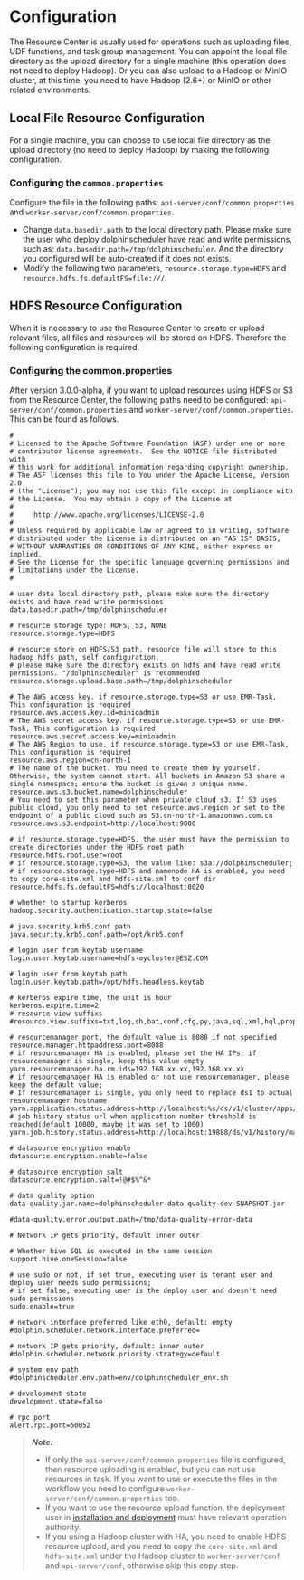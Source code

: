 # Configuration

The Resource Center is usually used for operations such as uploading files, UDF functions, and task group management. You can appoint the local file directory as the upload directory for a single machine (this operation does not need to deploy Hadoop). Or you can also upload to a Hadoop or MinIO cluster, at this time, you need to have Hadoop (2.6+) or MinIO or other related environments.

## Local File Resource Configuration

For a single machine, you can choose to use local file directory as the upload directory (no need to deploy Hadoop) by making the following configuration.

### Configuring the `common.properties`

Configure the file in the following paths: `api-server/conf/common.properties` and `worker-server/conf/common.properties`.

- Change `data.basedir.path` to the local directory path. Please make sure the user who deploy dolphinscheduler have read and write permissions, such as: `data.basedir.path=/tmp/dolphinscheduler`. And the directory you configured will be auto-created if it does not exists.
- Modify the following two parameters, `resource.storage.type=HDFS` and `resource.hdfs.fs.defaultFS=file:///`.

## HDFS Resource Configuration

When it is necessary to use the Resource Center to create or upload relevant files, all files and resources will be stored on HDFS. Therefore the following configuration is required.

### Configuring the common.properties

After version 3.0.0-alpha, if you want to upload resources using HDFS or S3 from the Resource Center, the following paths need to be configured: `api-server/conf/common.properties` and `worker-server/conf/common.properties`. This can be found as follows.

```properties
#
# Licensed to the Apache Software Foundation (ASF) under one or more
# contributor license agreements.  See the NOTICE file distributed with
# this work for additional information regarding copyright ownership.
# The ASF licenses this file to You under the Apache License, Version 2.0
# (the "License"); you may not use this file except in compliance with
# the License.  You may obtain a copy of the License at
#
#     http://www.apache.org/licenses/LICENSE-2.0
#
# Unless required by applicable law or agreed to in writing, software
# distributed under the License is distributed on an "AS IS" BASIS,
# WITHOUT WARRANTIES OR CONDITIONS OF ANY KIND, either express or implied.
# See the License for the specific language governing permissions and
# limitations under the License.
#

# user data local directory path, please make sure the directory exists and have read write permissions
data.basedir.path=/tmp/dolphinscheduler

# resource storage type: HDFS, S3, NONE
resource.storage.type=HDFS

# resource store on HDFS/S3 path, resource file will store to this hadoop hdfs path, self configuration,
# please make sure the directory exists on hdfs and have read write permissions. "/dolphinscheduler" is recommended
resource.storage.upload.base.path=/tmp/dolphinscheduler

# The AWS access key. if resource.storage.type=S3 or use EMR-Task, This configuration is required
resource.aws.access.key.id=minioadmin
# The AWS secret access key. if resource.storage.type=S3 or use EMR-Task, This configuration is required
resource.aws.secret.access.key=minioadmin
# The AWS Region to use. if resource.storage.type=S3 or use EMR-Task, This configuration is required
resource.aws.region=cn-north-1
# The name of the bucket. You need to create them by yourself. Otherwise, the system cannot start. All buckets in Amazon S3 share a single namespace; ensure the bucket is given a unique name.
resource.aws.s3.bucket.name=dolphinscheduler
# You need to set this parameter when private cloud s3. If S3 uses public cloud, you only need to set resource.aws.region or set to the endpoint of a public cloud such as S3.cn-north-1.amazonaws.com.cn
resource.aws.s3.endpoint=http://localhost:9000

# if resource.storage.type=HDFS, the user must have the permission to create directories under the HDFS root path
resource.hdfs.root.user=root
# if resource.storage.type=S3, the value like: s3a://dolphinscheduler;
# if resource.storage.type=HDFS and namenode HA is enabled, you need to copy core-site.xml and hdfs-site.xml to conf dir
resource.hdfs.fs.defaultFS=hdfs://localhost:8020

# whether to startup kerberos
hadoop.security.authentication.startup.state=false

# java.security.krb5.conf path
java.security.krb5.conf.path=/opt/krb5.conf

# login user from keytab username
login.user.keytab.username=hdfs-mycluster@ESZ.COM

# login user from keytab path
login.user.keytab.path=/opt/hdfs.headless.keytab

# kerberos expire time, the unit is hour
kerberos.expire.time=2
# resource view suffixs
#resource.view.suffixs=txt,log,sh,bat,conf,cfg,py,java,sql,xml,hql,properties,json,yml,yaml,ini,js

# resourcemanager port, the default value is 8088 if not specified
resource.manager.httpaddress.port=8088
# if resourcemanager HA is enabled, please set the HA IPs; if resourcemanager is single, keep this value empty
yarn.resourcemanager.ha.rm.ids=192.168.xx.xx,192.168.xx.xx
# if resourcemanager HA is enabled or not use resourcemanager, please keep the default value;
# If resourcemanager is single, you only need to replace ds1 to actual resourcemanager hostname
yarn.application.status.address=http://localhost:%s/ds/v1/cluster/apps/%s
# job history status url when application number threshold is reached(default 10000, maybe it was set to 1000)
yarn.job.history.status.address=http://localhost:19888/ds/v1/history/mapreduce/jobs/%s

# datasource encryption enable
datasource.encryption.enable=false

# datasource encryption salt
datasource.encryption.salt=!@#$%^&*

# data quality option
data-quality.jar.name=dolphinscheduler-data-quality-dev-SNAPSHOT.jar

#data-quality.error.output.path=/tmp/data-quality-error-data

# Network IP gets priority, default inner outer

# Whether hive SQL is executed in the same session
support.hive.oneSession=false

# use sudo or not, if set true, executing user is tenant user and deploy user needs sudo permissions;
# if set false, executing user is the deploy user and doesn't need sudo permissions
sudo.enable=true

# network interface preferred like eth0, default: empty
#dolphin.scheduler.network.interface.preferred=

# network IP gets priority, default: inner outer
#dolphin.scheduler.network.priority.strategy=default

# system env path
#dolphinscheduler.env.path=env/dolphinscheduler_env.sh

# development state
development.state=false

# rpc port
alert.rpc.port=50052
```

> **_Note:_**
>
> *  If only the `api-server/conf/common.properties` file is configured, then resource uploading is enabled, but you can not use resources in task. If you want to use or execute the files in the workflow you need to configure `worker-server/conf/common.properties` too.
> * If you want to use the resource upload function, the deployment user in [installation and deployment](../installation/standalone.md) must have relevant operation authority.
> * If you using a Hadoop cluster with HA, you need to enable HDFS resource upload, and you need to copy the `core-site.xml` and `hdfs-site.xml` under the Hadoop cluster to `worker-server/conf` and `api-server/conf`, otherwise skip this copy step.